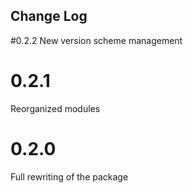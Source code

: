 ## Change Log

#0.2.2
New version scheme management

# 0.2.1
Reorganized modules

# 0.2.0
Full rewriting of the package